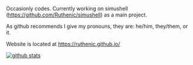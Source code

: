 Occasionly codes. Currently working on simushell (https://github.com/Ruthenic/simushell) as a main project.

As github recommends I give my pronouns, they are: he/him, they/them, or it.

Website is located at https://ruthenic.github.io/

[![github stats](https://github-readme-stats.vercel.app/api?username=Ruthenic&show_icons=true&theme=dark)](https://github.com/anuraghazra/github-readme-stats)
